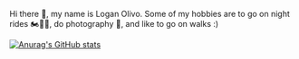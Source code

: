 Hi there 👋, my name is Logan Olivo. Some of my hobbies are to go on night rides 🏍💨💨, do photography 📸, and like to go on walks :)

[![Anurag's GitHub stats](https://github-readme-stats.vercel.app/api?username=Scylicle)](https://github.com/anuraghazra/github-readme-stats)
